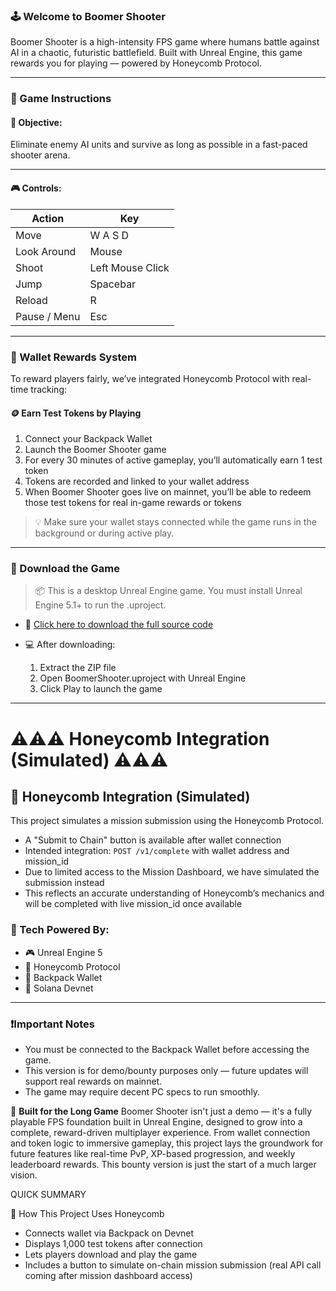 ### 🕹 Welcome to Boomer Shooter

Boomer Shooter is a high-intensity FPS game where humans battle against AI in a chaotic, futuristic battlefield.
Built with Unreal Engine, this game rewards you for playing — powered by Honeycomb Protocol.

---

### 🧾 Game Instructions

#### 🎯 Objective:

Eliminate enemy AI units and survive as long as possible in a fast-paced shooter arena.

---

#### 🎮 Controls:

| Action       | Key              |
| ------------ | ---------------- |
| Move         | W A S D  |
| Look Around  | Mouse            |
| Shoot        | Left Mouse Click |
| Jump         | Spacebar       |
| Reload       | R              |
| Pause / Menu | Esc            |

---

### 🔗 Wallet Rewards System

To reward players fairly, we’ve integrated Honeycomb Protocol with real-time tracking:

#### 🪙 Earn Test Tokens by Playing

1. Connect your Backpack Wallet
2. Launch the Boomer Shooter game
3. For every 30 minutes of active gameplay, you’ll automatically earn 1 test token
4. Tokens are recorded and linked to your wallet address
5. When Boomer Shooter goes live on mainnet, you’ll be able to redeem those test tokens for real in-game rewards or tokens

> 💡 Make sure your wallet stays connected while the game runs in the background or during active play.

---

### 💾 Download the Game

> 📦 This is a desktop Unreal Engine game.
> You must install Unreal Engine 5.1+ to run the .uproject.

* 🔽 [Click here to download the full source code ](https://drive.google.com/file/d/1E9bCXJVtEEB2lq_NBZj_z4V4S-KBeKc5/view)
* 💻 After downloading:

  1. Extract the ZIP file
  2. Open BoomerShooter.uproject with Unreal Engine
  3. Click Play to launch the game

---
# ⚠️⚠️⚠️ Honeycomb Integration (Simulated) ⚠️⚠️⚠️

## 🎯 Honeycomb Integration (Simulated)

This project simulates a mission submission using the Honeycomb Protocol.

- A "Submit to Chain" button is available after wallet connection
- Intended integration: `POST /v1/complete` with wallet address and mission_id
- Due to limited access to the Mission Dashboard, we have simulated the submission instead
- This reflects an accurate understanding of Honeycomb’s mechanics and will be completed with live mission_id once available



### 🧠 Tech Powered By:

* 🎮 Unreal Engine 5
* 🧠 Honeycomb Protocol
* 💼 Backpack Wallet
* 🔗 Solana Devnet

---

### ❗️Important Notes

* You must be connected to the Backpack Wallet before accessing the game.
* This version is for demo/bounty purposes only — future updates will support real rewards on mainnet.
* The game may require decent PC specs to run smoothly.

🚀 **Built for the Long Game**
Boomer Shooter isn't just a demo — it's a fully playable FPS foundation built in Unreal Engine, designed to grow into a complete, reward-driven multiplayer experience. From wallet connection and token logic to immersive gameplay, this project lays the groundwork for future features like real-time PvP, XP-based progression, and weekly leaderboard rewards. This bounty version is just the start of a much larger vision.



  QUICK SUMMARY

  🧪 How This Project Uses Honeycomb
- Connects wallet via Backpack on Devnet
- Displays 1,000 test tokens after connection
- Lets players download and play the game
- Includes a button to simulate on-chain mission submission (real API call coming after mission dashboard access)

